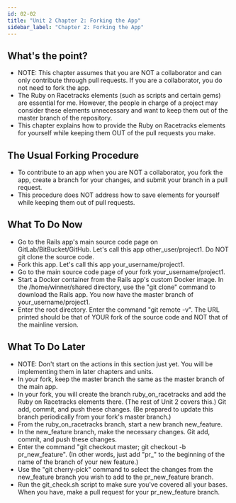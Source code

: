 ```yaml
---
id: 02-02
title: "Unit 2 Chapter 2: Forking the App"
sidebar_label: "Chapter 2: Forking the App"
---
```


## What's the point?
* NOTE: This chapter assumes that you are NOT a collaborator and can only contribute through pull requests.  If you are a collaborator, you do not need to fork the app.
* The Ruby on Racetracks elements (such as scripts and certain gems) are essential for me.  However, the people in charge of a project may consider these elements unnecessary and want to keep them out of the master branch of the repository.
* This chapter explains how to provide the Ruby on Racetracks elements for yourself while keeping them OUT of the pull requests you make.

## The Usual Forking Procedure
* To contribute to an app when you are NOT a collaborator, you fork the app, create a branch for your changes, and submit your branch in a pull request.
* This procedure does NOT address how to save elements for yourself while keeping them out of pull requests.

## What To Do Now
* Go to the Rails app's main source code page on GitLab/BitBucket/GitHub.  Let's call this app other_user/project1.  Do NOT git clone the source code.
* Fork this app.  Let's call this app your_username/project1.
* Go to the main source code page of your fork your_username/project1.
* Start a Docker container from the Rails app's custom Docker image.  In the /home/winner/shared directory, use the "git clone" command to download the Rails app.  You now have the master branch of your_username/project1.
* Enter the root directory.  Enter the command "git remote -v".  The URL printed should be that of YOUR fork of the source code and NOT that of the mainline version.

## What To Do Later
* NOTE: Don't start on the actions in this section just yet.  You will be implementing them in later chapters and units.
* In your fork, keep the master branch the same as the master branch of the main app.
* In your fork, you will create the branch ruby_on_racetracks and add the Ruby on Racetracks elements there.  (The rest of Unit 2 covers this.)  Git add, commit, and push these changes.  (Be prepared to update this branch periodically from your fork's master branch.)
* From the ruby_on_racetracks branch, start a new branch new_feature.
* In the new_feature branch, make the necessary changes.  Git add, commit, and push these changes.
* Enter the command "git checkout master; git checkout -b pr_new_feature".  (In other words, just add "pr_" to the beginning of the name of the branch of your new feature.)
* Use the "git cherry-pick" command to select the changes from the new_feature branch you wish to add to the pr_new_feature branch.
* Run the git_check.sh script to make sure you've covered all your bases.  When you have, make a pull request for your pr_new_feature branch.

